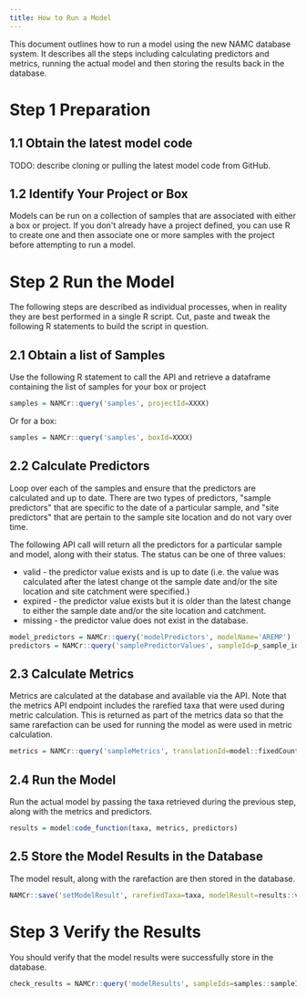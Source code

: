 ```yaml
---
title: How to Run a Model
---
```


This document outlines how to run a model using the new NAMC database system. It describes all the steps including calculating predictors and metrics, running the actual model and then storing the results back in the database.

# Step 1 Preparation 

## 1.1 Obtain the latest model code

TODO: describe cloning or pulling the latest model code from GitHub.

## 1.2 Identify Your Project or Box

Models can be run on a collection of samples that are associated with either
a box or project. If you don't already have a project defined, you can use
R to create one and then associate one or more samples with the project before attempting to run a model.

# Step 2 Run the Model

The following steps are described as individual processes, when in reality
they are best performed in a single R script. Cut, paste and tweak the following R statements to build the script in question.

## 2.1 Obtain a list of Samples

Use the following R statement to call the API and retrieve a dataframe containing the list of samples for your box or project

```R
samples = NAMCr::query('samples', projectId=XXXX)
```

Or for a box:

```R
samples = NAMCr::query('samples', boxId=XXXX)
```

## 2.2 Calculate Predictors

Loop over each of the samples and ensure that the predictors are calculated and up to date. There are two types of predictors, "sample predictors" that are specific to the date of a particular sample, and "site predictors" that are pertain to the sample site location and do not vary over time. 

The following API call will return all the predictors for a particular sample and model, along with their status. The status can be one of three values:

* valid - the predictor value exists and is up to date (i.e. the value was calculated after the latest change ot the sample date and/or the site location and site catchment were specified.)
* expired - the predictor value exists but it is older than the latest change to either the sample date and/or the site location and catchment.
* missing - the predictor value does not exist in the database.

```R
model_predictors = NAMCr::query('modelPredictors', modelName='AREMP')
predictors = NAMCr::query('samplePredictorValues', sampleId=p_sample_id)
```

## 2.3 Calculate Metrics

Metrics are calculated at the database and available via the API. Note that the metrics API endpoint includes the rarefied taxa that were used during metric calculation. This is returned as part of the metrics data so that the same rarefaction can be used for running the model as were used in metric calculation.


```R
metrics = NAMCr::query('sampleMetrics', translationId=model::fixedCount, fixedCount=model::fixedCount, sampleIds=samples)
```

## 2.4 Run the Model

Run the actual model by passing the taxa retrieved during the previous step, along with the metrics and predictors.

```R
results = model:code_function(taxa, metrics, predictors)
```

## 2.5 Store the Model Results in the Database

The model result, along with the rarefaction are then stored in the database.

```R
NAMCr::save('setModelResult', rarefiedTaxa=taxa, modelResult=results::value, modelVersion=model::verison)
```

# Step 3 Verify the Results

You should verify that the model results were successfully store in the database.

```R
check_results = NAMCr::query('modelResults', sampleIds=samples::sampleId)
```

